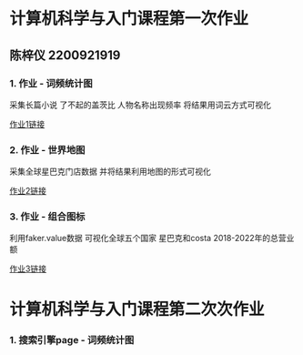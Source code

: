 # 计算机科学与入门课程第一次作业
## 陈梓仪 2200921919
### 1. 作业 - 词频统计图
采集长篇小说 了不起的盖茨比 人物名称出现频率 将结果用词云方式可视化

[作业1链接](https://github.com/CeciChen0121/CS/blob/main/wordfreq_rd_file.html)

### 2. 作业 - 世界地图
采集全球星巴克门店数据 并将结果利用地图的形式可视化

[作业2链接](https://github.com/CeciChen0121/CS/blob/main/%E5%85%A8%E7%90%83%E6%98%9F%E5%B7%B4%E5%85%8B%E9%97%A8%E5%BA%97%E6%95%B0%E6%8D%AE%E5%9C%B0%E5%9B%BE_map11.html)

### 3. 作业 - 组合图标
利用faker.value数据 可视化全球五个国家 星巴克和costa 2018-2022年的总营业额

[作业3链接](https://github.com/CeciChen0121/CS/blob/main/timeline_bar.html)

# 计算机科学与入门课程第二次次作业

### 1. 搜索引擎page - 词频统计图
